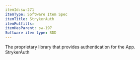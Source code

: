 ```yaml
---
itemId:sw-271
itemType: Software Item Spec
itemTitle: StrykerAuth
itemFulfills: 
itemHasParent: sw-197
Software item type: SDD
---
```

The proprietary library that provides authentication for the App.
 
StrykerAuth
 